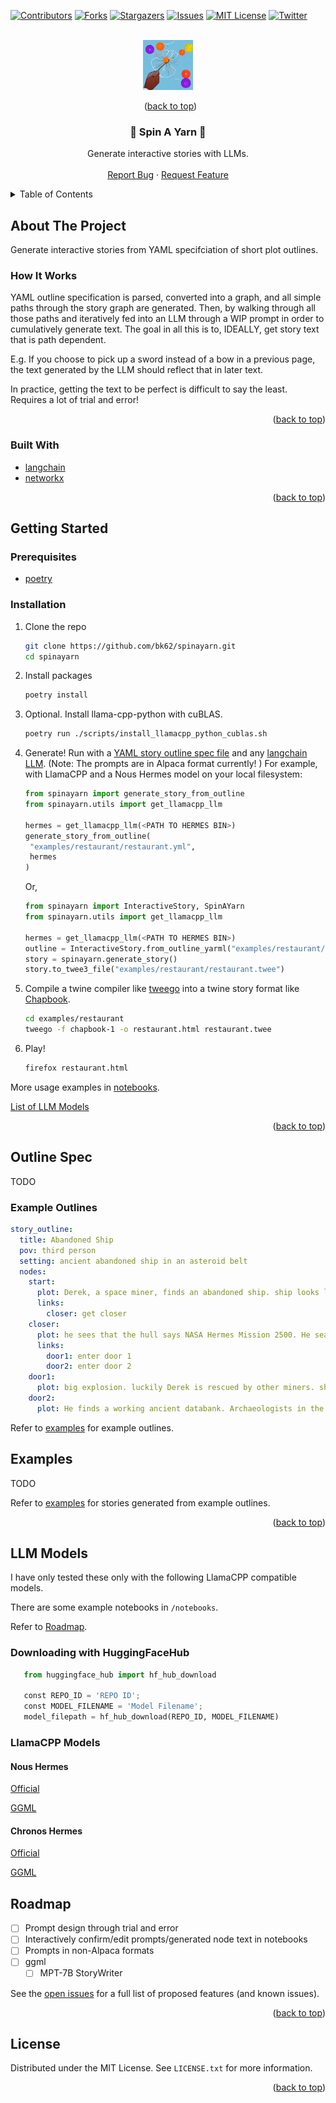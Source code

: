 <a name="readme-top"></a>

<!-- PROJECT SHIELDS -->

[![Contributors][contributors-shield]][contributors-url]
[![Forks][forks-shield]][forks-url]
[![Stargazers][stars-shield]][stars-url]
[![Issues][issues-shield]][issues-url]
[![MIT License][license-shield]][license-url]
[![Twitter][twitter-shield]][twitter-url]



<!-- PROJECT LOGO -->
<br />
<div align="center">
  <a href="https://github.com/bk62/spinayarn">
    <img src="images/stable-diff-spinayarn.jpeg" alt="Logo" width="80" height="80">
  </a>

&nbsp; (<a href="#readme-top">back to top</a>)
<h3 align="center">🧶 Spin A Yarn 💫</h3>

  <p align="center">
    Generate interactive stories with LLMs.
    <!-- <br /> -->
    <!-- <a href="https://github.com/bk62/spinayarn"><strong>Explore the docs »</strong></a> -->
    <br />
    <br />
    <!-- <a href="https://github.com/bk62/spinayarn">View Demo</a>
    · -->
    <a href="https://github.com/bk62/spinayarn/issues">Report Bug</a>
    ·
    <a href="https://github.com/bk62/spinayarn/issues">Request Feature</a>
  </p>
</div>



<!-- TABLE OF CONTENTS -->
<details>
  <summary>Table of Contents</summary>
  <ol>
    <li>
      <a href="#about-the-project">About The Project</a>
      <ul>
        <li><a href="#built-with">Built With</a></li>
      </ul>
    </li>
    <li>
      <a href="#getting-started">Getting Started</a>
      <ul>
        <li><a href="#prerequisites">Prerequisites</a></li>
        <li><a href="#installation">Installation</a></li>
      </ul>
    </li>
    <li><a href="#examples">Examples</a></li>
    <li><a href="#llm-models">LLM Models</a></li>
    <li><a href="#roadmap">Roadmap</a></li>
    <li><a href="#license">License</a></li>
  </ol>
</details>



<!-- ABOUT THE PROJECT -->
## About The Project

<!-- [![Outline Screen Shot][outline-screenshot]](/examples/abandoned_ship/abandoned_ship.yml)
[![Generated Name Screen Shot][generated-screenshot]](/examples/abandoned_ship/generated/abandoned_ship.hermes.0.twee) -->

Generate interactive stories from YAML specifciation of short plot outlines.

### How It Works
YAML outline specification is parsed, converted into a graph, and all simple paths through the story graph are generated.
Then, by walking through all those paths and iteratively fed into an LLM through a WIP prompt in order to cumulatively generate text.
The goal in all this is to, IDEALLY, get story text that is path dependent.

E.g. If you choose to pick up a sword instead of a bow in a previous page, the text generated by the LLM should reflect that in later text.

In practice, getting the text to be perfect is difficult to say the least. Requires a lot of trial and error!

<p align="right">(<a href="#readme-top">back to top</a>)</p>



### Built With

* [langchain][langchain-url]
* [networkx](https://networkx.org)


<p align="right">(<a href="#readme-top">back to top</a>)</p>



<!-- GETTING STARTED -->
## Getting Started



### Prerequisites

* [poetry][poetry-url]


### Installation

1. Clone the repo
   ```sh
   git clone https://github.com/bk62/spinayarn.git
   cd spinayarn
   ```
2. Install packages
   ```sh
   poetry install
   ```
3. Optional. Install llama-cpp-python with cuBLAS.
    ```bash
    poetry run ./scripts/install_llamacpp_python_cublas.sh
    ```
4. Generate! Run with a [YAML story outline spec file](#outline-spec) and any [langchain LLM](https://python.langchain.com/docs/modules/model_io/models/llms/). (Note: The prompts are in Alpaca format currently! ) For example, with LlamaCPP and a Nous Hermes model on your local filesystem:  
   ```python
   from spinayarn import generate_story_from_outline
   from spinayarn.utils import get_llamacpp_llm

   hermes = get_llamacpp_llm(<PATH TO HERMES BIN>)
   generate_story_from_outline(
    "examples/restaurant/restaurant.yml",
    hermes
   )
   ```
   Or,
   ```python
   from spinayarn import InteractiveStory, SpinAYarn
   from spinayarn.utils import get_llamacpp_llm

   hermes = get_llamacpp_llm(<PATH TO HERMES BIN>)
   outline = InteractiveStory.from_outline_yarml("examples/restaurant/restaurant.yml")
   story = spinayarn.generate_story()
   story.to_twee3_file("examples/restaurant/restaurant.twee")
   ```
5. Compile a twine compiler like [tweego](https://www.motoslave.net/tweego/) into a twine story format like [Chapbook](https://klembot.github.io/chapbook/).
    ```bash
    cd examples/restaurant
    tweego -f chapbook-1 -o restaurant.html restaurant.twee
    ```
6. Play!
    ```bash
    firefox restaurant.html
    ```

More usage examples in [notebooks](/notebooks/).

   


<a href="#llm-models">List of LLM Models</a>
<p align="right">
&nbsp; (<a href="#readme-top">back to top</a>)
</p>



## Outline Spec


TODO


### Example Outlines

  ```YAML
  story_outline:
    title: Abandoned Ship
    pov: third person
    setting: ancient abandoned ship in an asteroid belt
    nodes:
      start:
        plot: Derek, a space miner, finds an abandoned ship. ship looks like ancient human tech
        links:
          closer: get closer
      closer:
        plot: he sees that the hull says NASA Hermes Mission 2500. He searches for a door, finds two locked ones.
        links:
          door1: enter door 1
          door2: enter door 2
      door1:
        plot: big explosion. luckily Derek is rescued by other miners. ship wreck is lost.
      door2:
        plot: He finds a working ancient databank. Archaeologists in the nearest university thank Derek.
  ```


Refer to [examples](/examples) for example outlines.

<!-- USAGE EXAMPLES -->
## Examples

<!-- Use this space to show useful examples of how a project can be used. Additional screenshots, code examples and demos work well in this space. You may also link to more resources. -->

TODO

Refer to [examples](/examples) for stories generated from example outlines.


<p align="right">(<a href="#readme-top">back to top</a>)</p>


<!-- LLM Models -->
<a name="llm-models"></a>

## LLM Models

I have only tested these only with the following LlamaCPP compatible models.

There are some example notebooks in `/notebooks`.

<p align="">
Refer to <a href="#roadmap">Roadmap</a>.
</p>


### Downloading with HuggingFaceHub

```python
   from huggingface_hub import hf_hub_download

   const REPO_ID = 'REPO ID';
   const MODEL_FILENAME = 'Model Filename';
   model_filepath = hf_hub_download(REPO_ID, MODEL_FILENAME)
   ```


### LlamaCPP Models

#### Nous Hermes

[Official](https://huggingface.co/NousResearch/Nous-Hermes-13b)

[GGML](https://huggingface.co/TheBloke/Nous-Hermes-13B-GGML)


#### Chronos Hermes

[Official](https://huggingface.co/Austism/chronos-hermes-13b)

[GGML](https://huggingface.co/TheBloke/chronos-hermes-13B-GGML)


<!-- ROADMAP -->
<a name="roadmap"></a>

## Roadmap

- [ ] Prompt design through trial and error
- [ ] Interactively confirm/edit prompts/generated node text in notebooks
- [ ] Prompts in non-Alpaca formats
- [ ] ggml
    - [ ] MPT-7B StoryWriter

See the [open issues](https://github.com/bk62/spinayarn/issues) for a full list of proposed features (and known issues).

<p align="right">(<a href="#readme-top">back to top</a>)</p>



<!-- LICENSE -->
## License

Distributed under the MIT License. See `LICENSE.txt` for more information.

<p align="right">(<a href="#readme-top">back to top</a>)</p>




<!-- MARKDOWN LINKS & IMAGES -->
<!-- https://www.markdownguide.org/basic-syntax/#reference-style-links -->
[contributors-shield]: https://img.shields.io/github/contributors/bk62/spinayarn.svg?style=for-the-badge
[contributors-url]: https://github.com/bk62/spinayarn/graphs/contributors
[forks-shield]: https://img.shields.io/github/forks/bk62/spinayarn.svg?style=for-the-badge
[forks-url]: https://github.com/bk62/spinayarn/network/members
[stars-shield]: https://img.shields.io/github/stars/bk62/spinayarn.svg?style=for-the-badge
[stars-url]: https://github.com/bk62/spinayarn/stargazers
[issues-shield]: https://img.shields.io/github/issues/bk62/spinayarn.svg?style=for-the-badge
[issues-url]: https://github.com/bk62/spinayarn/issues
[license-shield]: https://img.shields.io/github/license/bk62/spinayarn.svg?style=for-the-badge
[license-url]: https://github.com/bk62/spinayarn/blob/master/LICENSE.txt
[twitter-shield]: https://img.shields.io/badge/-Twitter-black.svg?style=for-the-badge&logo=twitter&colorB=555
[twitter-url]: https://twitter.com/celeritatem
[outline-screenshot]: images/as_start_outline.png
[generated-screenshot]: images/as_start_generated.png
[langchain-url]: https://github.com/hwchase17/langchain
[poetry-url]: https://python-poetry.org/docs/#installation